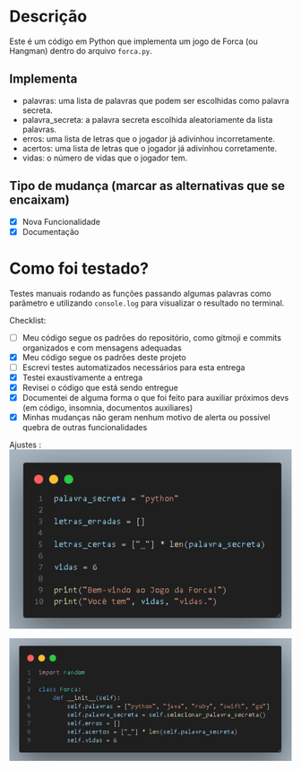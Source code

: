 # Descrição
Este é um código em Python que implementa um jogo de Forca (ou Hangman) dentro do arquivo `forca.py`.

## Implementa
- palavras: uma lista de palavras que podem ser escolhidas como palavra secreta.
- palavra_secreta: a palavra secreta escolhida aleatoriamente da lista palavras.
- erros: uma lista de letras que o jogador já adivinhou incorretamente.
- acertos: uma lista de letras que o jogador já adivinhou corretamente.
- vidas: o número de vidas que o jogador tem.

## Tipo de mudança (marcar as alternativas que se encaixam)
- [x] Nova Funcionalidade
- [x] Documentação

# Como foi testado?
Testes manuais rodando as funções passando algumas palavras como parâmetro e utilizando `console.log` para visualizar o resultado no terminal.


Checklist:
- [ ] Meu código segue os padrões do repositório, como gitmoji e commits organizados e com mensagens adequadas
- [x] Meu código segue os padrões deste projeto
- [ ] Escrevi testes automatizados necessários para esta entrega
- [x] Testei exaustivamente a entrega
- [x] Revisei o código que está sendo entregue
- [x] Documentei de alguma forma o que foi feito para auxiliar próximos devs (em código, insomnia, documentos auxiliares)
- [x] Minhas mudanças não geram nenhum motivo de alerta ou possível quebra de outras funcionalidades

Ajustes :
<img width="730" alt="image" src="../img/antes.png">

<img width="730" alt="image" src="../img/depois.png">